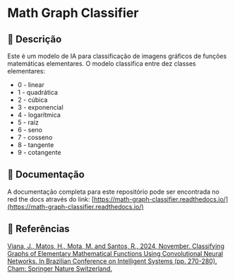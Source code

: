 # Math Graph Classifier

## 📝 Descrição

Este é um modelo de IA para classificação de imagens gráficos de funções matemáticas elementares.
O modelo classifica entre dez classes elementares:

* 0 - linear
* 1 - quadrática
* 2 - cúbica
* 3 - exponencial
* 4 - logarítmica
* 5 - raíz
* 6 - seno
* 7 - cosseno
* 8 - tangente
* 9 - cotangente

## 📖 Documentação
A documentação completa para este repositório pode ser encontrada no red the docs através do link: [https://math-graph-classifier.readthedocs.io/](https://math-graph-classifier.readthedocs.io/)

## 🔗 Referências

[Viana, J., Matos, H., Mota, M. and Santos, R., 2024, November. Classifying Graphs of Elementary Mathematical Functions Using Convolutional Neural Networks. In Brazilian Conference on Intelligent Systems (pp. 270-280). Cham: Springer Nature Switzerland.](https://link.springer.com/chapter/10.1007/978-3-031-79029-4_19)